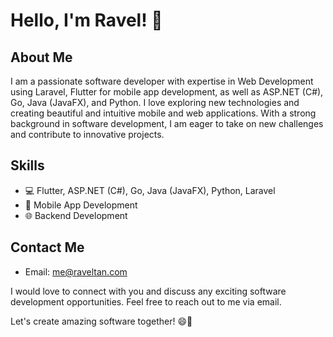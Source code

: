 
# Hello, I'm Ravel! 👋

## About Me

I am a passionate software developer with expertise in Web Development using Laravel, Flutter for mobile app development, as well as ASP.NET (C#), Go, Java (JavaFX), and Python. I love exploring new technologies and creating beautiful and intuitive mobile and web applications. With a strong background in software development, I am eager to take on new challenges and contribute to innovative projects.

## Skills

- 💻 Flutter, ASP.NET (C#), Go, Java (JavaFX), Python, Laravel
- 📱 Mobile App Development
- 🌐 Backend Development

## Contact Me

- Email: [me@raveltan.com](mailto:me@raveltan.com)


I would love to connect with you and discuss any exciting software development opportunities. Feel free to reach out to me via email.

Let's create amazing software together! 😄🚀
